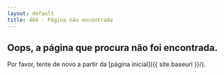 ```yaml
---
layout: default
title: 404 - Página não encontrada
---
```


<h2>Oops, a página que procura não foi encontrada.</h2>



Por favor, tente de novo a partir da [página inicial]({{ site.baseurl }}/).